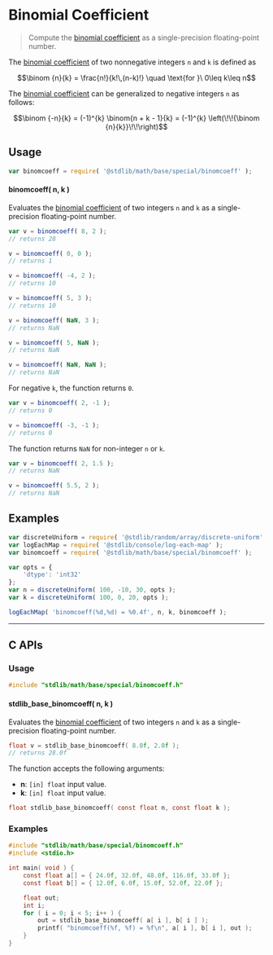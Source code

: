 <!--

@license Apache-2.0

Copyright (c) 2025 The Stdlib Authors.

Licensed under the Apache License, Version 2.0 (the "License");
you may not use this file except in compliance with the License.
You may obtain a copy of the License at

   http://www.apache.org/licenses/LICENSE-2.0

Unless required by applicable law or agreed to in writing, software
distributed under the License is distributed on an "AS IS" BASIS,
WITHOUT WARRANTIES OR CONDITIONS OF ANY KIND, either express or implied.
See the License for the specific language governing permissions and
limitations under the License.

-->

# Binomial Coefficient

> Compute the [binomial coefficient][binomial-coefficient] as a single-precision floating-point number.

<section class="intro">

The [binomial coefficient][binomial-coefficient] of two nonnegative integers `n` and `k` is defined as

<!-- <equation class="equation" label="eq:binomial_coefficient" align="center" raw="\binom {n}{k} = \frac{n!}{k!\,(n-k)!} \quad \text{for }\ 0\leq k\leq n" alt="Factorial formula for the Binomial coefficient."> -->

```math
\binom {n}{k} = \frac{n!}{k!\,(n-k)!} \quad \text{for }\ 0\leq k\leq n
```

<!-- </equation> -->

The [binomial coefficient][binomial-coefficient] can be generalized to negative integers `n` as follows:

<!-- <equation class="equation" label="eq:binomial_coefficient_negative_integers" align="center" raw="\binom {-n}{k} = (-1)^{k} \binom{n + k - 1}{k} = (-1)^{k} \left(\!\!{\binom {n}{k}}\!\!\right)" alt="Generalization of the binomial coefficient to negative n."> -->

```math
\binom {-n}{k} = (-1)^{k} \binom{n + k - 1}{k} = (-1)^{k} \left(\!\!{\binom {n}{k}}\!\!\right)
```

<!-- </equation> -->

</section>

<!-- /.intro -->

<section class="usage">

## Usage

```javascript
var binomcoeff = require( '@stdlib/math/base/special/binomcoeff' );
```

#### binomcoeff( n, k )

Evaluates the [binomial coefficient][binomial-coefficient] of two integers `n` and `k` as a single-precision floating-point number.

```javascript
var v = binomcoeff( 8, 2 );
// returns 28

v = binomcoeff( 0, 0 );
// returns 1

v = binomcoeff( -4, 2 );
// returns 10

v = binomcoeff( 5, 3 );
// returns 10

v = binomcoeff( NaN, 3 );
// returns NaN

v = binomcoeff( 5, NaN );
// returns NaN

v = binomcoeff( NaN, NaN );
// returns NaN
```

For negative `k`, the function returns `0`.

```javascript
var v = binomcoeff( 2, -1 );
// returns 0

v = binomcoeff( -3, -1 );
// returns 0
```

The function returns `NaN` for non-integer `n` or `k`.

```javascript
var v = binomcoeff( 2, 1.5 );
// returns NaN

v = binomcoeff( 5.5, 2 );
// returns NaN
```

</section>

<!-- /.usage -->

<section class="examples">

## Examples

<!-- eslint no-undef: "error" -->

```javascript
var discreteUniform = require( '@stdlib/random/array/discrete-uniform' );
var logEachMap = require( '@stdlib/console/log-each-map' );
var binomcoeff = require( '@stdlib/math/base/special/binomcoeff' );

var opts = {
    'dtype': 'int32'
};
var n = discreteUniform( 100, -10, 30, opts );
var k = discreteUniform( 100, 0, 20, opts );

logEachMap( 'binomcoeff(%d,%d) = %0.4f', n, k, binomcoeff );
```

</section>

<!-- /.examples -->

<!-- C interface documentation. -->

* * *

<section class="c">

## C APIs

<!-- Section to include introductory text. Make sure to keep an empty line after the intro `section` element and another before the `/section` close. -->

<section class="intro">

</section>

<!-- /.intro -->

<!-- C usage documentation. -->

<section class="usage">

### Usage

```c
#include "stdlib/math/base/special/binomcoeff.h"
```

#### stdlib_base_binomcoeff( n, k )

Evaluates the [binomial coefficient][binomial-coefficient] of two integers `n` and `k` as a single-precision floating-point number.

```c
float v = stdlib_base_binomcoeff( 8.0f, 2.0f );
// returns 28.0f
```

The function accepts the following arguments:

-   **n**: `[in] float` input value.
-   **k**: `[in] float` input value.

```c
float stdlib_base_binomcoeff( const float n, const float k );
```

</section>

<!-- /.usage -->

<!-- C API usage notes. Make sure to keep an empty line after the `section` element and another before the `/section` close. -->

<section class="notes">

</section>

<!-- /.notes -->

<!-- C API usage examples. -->

<section class="examples">

### Examples

```c
#include "stdlib/math/base/special/binomcoeff.h"
#include <stdio.h>

int main( void ) {
    const float a[] = { 24.0f, 32.0f, 48.0f, 116.0f, 33.0f };
    const float b[] = { 12.0f, 6.0f, 15.0f, 52.0f, 22.0f };

    float out;
    int i;
    for ( i = 0; i < 5; i++ ) {
        out = stdlib_base_binomcoeff( a[ i ], b[ i ] );
        printf( "binomcoeff(%f, %f) = %f\n", a[ i ], b[ i ], out );
    }
}
```

</section>

<!-- /.examples -->

</section>

<!-- /.c -->

<!-- Section for related `stdlib` packages. Do not manually edit this section, as it is automatically populated. -->

<section class="related">

</section>

<!-- /.related -->

<!-- Section for all links. Make sure to keep an empty line after the `section` element and another before the `/section` close. -->

<section class="links">

[binomial-coefficient]: https://en.wikipedia.org/wiki/Binomial_coefficient

</section>

<!-- /.links -->
